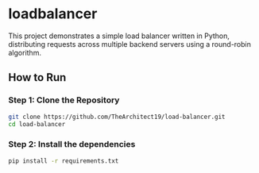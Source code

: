 # loadbalancer

This project demonstrates a simple load balancer written in Python, distributing requests across multiple backend servers using a round-robin algorithm.

## How to Run

### Step 1: Clone the Repository
```bash
git clone https://github.com/TheArchitect19/load-balancer.git
cd load-balancer
```

### Step 2: Install the dependencies
```bash
pip install -r requirements.txt

